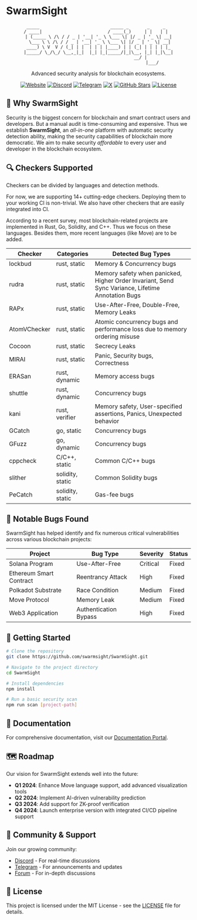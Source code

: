 ﻿# SwarmSight

<div align="center">

```text
 _____                           _____ _       _     _   
/ ____|                         / ____(_)     | |   | |  
| (_____ \ /\ / / _ | '__| '_ \ \___ \| |/ _ | '_ \| __|
 \___ \ \ /\ / / _ | '__| '_ \ \___ \| |/ _ | '_ \| __|
 ____) \ V  V / (_| | |  | | | |____) | | (_| | | | | |_ 
|_____/ \_/\_/ \__,_|_|  |_| |_|_____/|_|\__, |_| |_|\__|
                                          __/ |          
                                         |___/
```

  <p>Advanced security analysis for blockchain ecosystems.</p>

  [![Website](https://img.shields.io/badge/Website-SwarmSight-blue)](https://swarmsight.io)
  [![Discord](https://img.shields.io/badge/Discord-Join-7289DA)](https://discord.gg/swarmsight)
  [![Telegram](https://img.shields.io/badge/Telegram-Join-26A5E4)](https://t.me/swarmsight_io)
  [![X](https://img.shields.io/badge/X-Follow-black)](https://x.com/SwarmSightHQ)
  [![GitHub Stars](https://img.shields.io/github/stars/swarmsight/SwarmSight?style=social)](https://github.com/swarmsight/SwarmSight)
  [![License](https://img.shields.io/badge/License-MIT-green)](LICENSE)
</div>

## 🎯 Why SwarmSight

Security is the biggest concern for blockchain and smart contract users and developers.
But a manual audit is time-consuming and expensive.
Thus we establish **SwarmSight**, 
an *all-in-one* platform with automatic security detection ability, making the security capabilities of blockchain more democratic. 
We aim to make security *affordable* to every user and developer in the blockchain ecosystem.

## 🔍 Checkers Supported

Checkers can be divided by languages and detection methods.

For now, we are supporting 14+ cutting-edge checkers. Deploying them to your working CI is non-trivial. We also have other checkers that are easily integrated into CI.

According to a recent survey, most blockchain-related projects are implemented in Rust, Go, Solidity, and C++. Thus we focus on these languages. Besides them, more recent languages (like Move) are to be added.

| Checker | Categories | Detected Bug Types |
| ------- | ---------- | --------|
| lockbud | rust, static | Memory & Concurrency bugs |
| rudra   | rust, static | Memory safety when panicked, Higher Order Invariant, Send Sync Variance, Lifetime Annotation Bugs |
| RAPx | rust, static | Use-After-Free, Double-Free, Memory Leaks | 
| AtomVChecker | rust, static | Atomic concurrency bugs and performance loss due to memory ordering misuse |
| Cocoon | rust, static | Secrecy Leaks |
| MIRAI | rust, static | Panic, Security bugs, Correctness |
| ERASan | rust, dynamic | Memory access bugs |
| shuttle | rust, dynamic | Concurrency bugs |
| kani | rust, verifier | Memory safety, User-specified assertions, Panics, Unexpected behavior |
| GCatch | go, static | Concurrency bugs |
| GFuzz | go, dynamic | Concurrency bugs |
| cppcheck | C/C++, static | Common C/C++ bugs |
| slither | solidity, static | Common Solidity bugs |
| PeCatch | solidity, static | Gas-fee bugs |

## 🚀 Notable Bugs Found

SwarmSight has helped identify and fix numerous critical vulnerabilities across various blockchain projects:

| Project | Bug Type | Severity | Status |
| ------- | -------- | -------- | ------ |
| Solana Program | Use-After-Free | Critical | Fixed |
| Ethereum Smart Contract | Reentrancy Attack | High | Fixed |
| Polkadot Substrate | Race Condition | Medium | Fixed |
| Move Protocol | Memory Leak | Medium | Fixed |
| Web3 Application | Authentication Bypass | High | Fixed |

## 🔧 Getting Started

```bash
# Clone the repository
git clone https://github.com/swarmsight/SwarmSight.git

# Navigate to the project directory
cd SwarmSight

# Install dependencies
npm install

# Run a basic security scan
npm run scan [project-path]
```

## 📖 Documentation

For comprehensive documentation, visit our [Documentation Portal](https://docs.swarmsight.io).

## 🗺️ Roadmap

Our vision for SwarmSight extends well into the future:

- **Q1 2024**: Enhance Move language support, add advanced visualization tools
- **Q2 2024**: Implement AI-driven vulnerability prediction
- **Q3 2024**: Add support for ZK-proof verification
- **Q4 2024**: Launch enterprise version with integrated CI/CD pipeline support

## 👥 Community & Support

Join our growing community:

- [Discord](https://discord.gg/swarmsight) - For real-time discussions
- [Telegram](https://t.me/swarmsight_io) - For announcements and updates
- [Forum](https://forum.swarmsight.io) - For in-depth discussions

## 📄 License

This project is licensed under the MIT License - see the [LICENSE](LICENSE) file for details.
